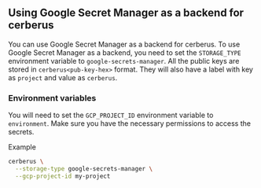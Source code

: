 ## Using Google Secret Manager as a backend for cerberus
You can use Google Secret Manager as a backend for cerberus. To use Google Secret Manager as a backend, you need to set the `STORAGE_TYPE` environment variable to `google-secrets-manager`. 
All the public keys are stored in `cerberus<pub-key-hex>` format. They will also have a label with key as `project` and value as `cerberus`.

### Environment variables
You will need to set the `GCP_PROJECT_ID` environment variable to `environment`. Make sure you have the necessary permissions to access the secrets.

Example
```bash
cerberus \
  --storage-type google-secrets-manager \
  --gcp-project-id my-project
```